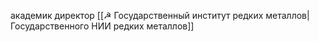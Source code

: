 академик
директор [[☭ Государственный институт редких металлов|Государственного НИИ редких металлов]]
